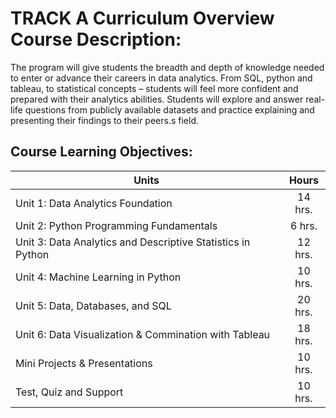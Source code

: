 # TRACK A Curriculum Overview Course Description:

The program will give students the breadth and depth of knowledge needed to enter or advance their careers in data analytics.  From SQL, python and tableau, to statistical concepts – students will feel more confident and prepared with their analytics abilities.  Students will explore and answer real-life questions from publicly available datasets and practice explaining and presenting their findings to their peers.s field.

## Course Learning Objectives:

| Units        	                      | Hours          		            |
| ------------------------------------|:-----------------------------:|
| Unit 1: Data Analytics Foundation   |14 hrs.                        |
| Unit 2: Python Programming Fundamentals   |6 hrs.                        |
| Unit 3: Data Analytics and Descriptive Statistics in Python   |12 hrs.                        |
| Unit 4: Machine Learning in Python   |10 hrs.                        |
| Unit 5: Data, Databases, and SQL   |20 hrs.                        |
| Unit 6: Data Visualization & Commination with Tableau   |18 hrs.                        |
| Mini Projects & Presentations   |10 hrs.                        |
| Test, Quiz and Support   |10 hrs.                        |
